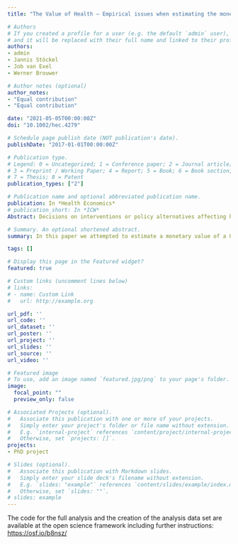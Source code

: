 ```yaml
---
title: "The Value of Health – Empirical issues when estimating the monetary value of a QALY based on well-being data"

# Authors
# If you created a profile for a user (e.g. the default `admin` user), write the username (folder name) here 
# and it will be replaced with their full name and linked to their profile.
authors:
- admin
- Jannis Stöckel
- Job van Exel
- Werner Brouwer

# Author notes (optional)
author_notes:
- "Equal contribution"
- "Equal contribution"

date: "2021-05-05T00:00:00Z"
doi: "10.1002/hec.4279"

# Schedule page publish date (NOT publication's date).
publishDate: "2017-01-01T00:00:00Z"

# Publication type.
# Legend: 0 = Uncategorized; 1 = Conference paper; 2 = Journal article;
# 3 = Preprint / Working Paper; 4 = Report; 5 = Book; 6 = Book section;
# 7 = Thesis; 8 = Patent
publication_types: ["2"]

# Publication name and optional abbreviated publication name.
publication: In *Health Economics*
# publication_short: In *ICW*
Abstract: Decisions on interventions or policy alternatives affecting health can be informed by economic evaluations, like cost‐benefit or cost‐utility analyses. In this context, there is a need for valid estimates of the monetary equivalent value of health (gains), which are often expressed in € per quality‐adjusted life years (QALYs). Obtaining such estimates remains methodologically challenging, with a recent addition to the health economists' toolbox, which is based on well‐being data, the well‐being valuation approach. Using general population panel data from Germany, we put this approach to the test by investigating several empirical and conceptual challenges, such as the appropriate functional specification of income utility, the choice of health utility tariffs, or the health state dependence of consumption utility. Depending on specification, the bulk of estimated € per QALY values ranged from €20,000–60,000, with certain specifications leading to more considerable deviations, underlining persistent practical challenges when applying the well‐being valuation methodology to health and QALYs. Based on our findings, we formulate recommendations for future research and applications.

# Summary. An optional shortened abstract.
summary: In this paper we attempted to estimate a monetary value of a QALY for Germany based on data from the SOEP panel using the well-being valuation approach. 

tags: []

# Display this page in the Featured widget?
featured: true

# Custom links (uncomment lines below)
# links:
# - name: Custom Link
#   url: http://example.org

url_pdf: ''
url_code: ''
url_dataset: ''
url_poster: ''
url_project: ''
url_slides: ''
url_source: ''
url_video: ''

# Featured image
# To use, add an image named `featured.jpg/png` to your page's folder. 
image:
  focal_point: ""
  preview_only: false

# Associated Projects (optional).
#   Associate this publication with one or more of your projects.
#   Simply enter your project's folder or file name without extension.
#   E.g. `internal-project` references `content/project/internal-project/index.md`.
#   Otherwise, set `projects: []`.
projects:
- PhD project

# Slides (optional).
#   Associate this publication with Markdown slides.
#   Simply enter your slide deck's filename without extension.
#   E.g. `slides: "example"` references `content/slides/example/index.md`.
#   Otherwise, set `slides: ""`.
# slides: example
---
```

The code for the full analysis and the creation of the analysis data set are available at the open science framework including further instructions: https://osf.io/b8nsz/
